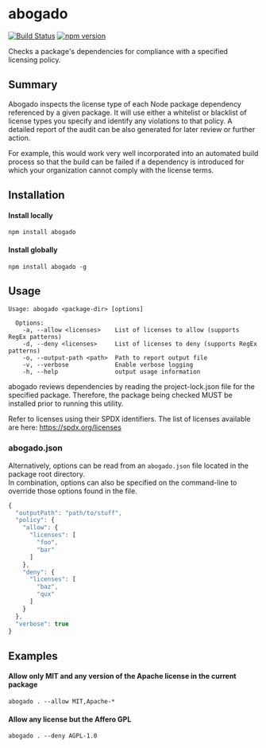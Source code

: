 # abogado
[![Build Status](https://travis-ci.org/gdereese/abogado.svg?branch=master)](https://travis-ci.org/gdereese/abogado)
[![npm version](https://badge.fury.io/js/abogado.svg)](https://badge.fury.io/js/abogado)

Checks a package's dependencies for compliance with a specified licensing policy.

## Summary
Abogado inspects the license type of each Node package dependency referenced by a given package.  It will use either a whitelist or blacklist of license types you specify and identify any violations to that policy.  A detailed report of the audit can be also generated for later review or further action.

For example, this would work very well incorporated into an automated build process so that the build can be failed if a dependency is introduced for which your organization cannot comply with the license terms.

## Installation
#### Install locally
```
npm install abogado
```

#### Install globally
```
npm install abogado -g
```

## Usage
```
Usage: abogado <package-dir> [options]

  Options:
    -a, --allow <licenses>    List of licenses to allow (supports RegEx patterns)
    -d, --deny <licenses>     List of licenses to deny (supports RegEx patterns)
    -o, --output-path <path>  Path to report output file
    -v, --verbose             Enable verbose logging
    -h, --help                output usage information
```

abogado reviews dependencies by reading the project-lock.json file for the specified package.  Therefore, the package being checked
MUST be installed prior to running this utility.

Refer to licenses using their SPDX identifiers.  The list of licenses available are here:
https://spdx.org/licenses

### abogado.json
Alternatively, options can be read from an `abogado.json` file located in the package root directory.  
In combination, options can also be specified on the command-line to override those options found in the file.

```javascript
{
  "outputPath": "path/to/stuff",
  "policy": {
    "allow": {
      "licenses": [
        "foo", 
        "bar"
      ]
    }, 
    "deny": {
      "licenses": [
        "baz", 
        "qux"
      ]
    }
  },
  "verbose": true
}
```

## Examples
#### Allow only MIT and any version of the Apache license in the current package
```
abogado . --allow MIT,Apache-*
```

#### Allow any license but the Affero GPL
```
abogado . --deny AGPL-1.0
```

